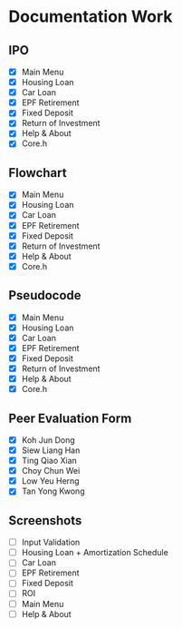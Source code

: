 # Documentation Work

## IPO

- [x] Main Menu
- [x] Housing Loan
- [x] Car Loan
- [x] EPF Retirement
- [x] Fixed Deposit
- [x] Return of Investment
- [x] Help & About
- [x] Core.h

## Flowchart

- [x] Main Menu
- [x] Housing Loan
- [x] Car Loan
- [x] EPF Retirement
- [x] Fixed Deposit
- [x] Return of Investment
- [x] Help & About
- [x] Core.h

## Pseudocode

- [x] Main Menu
- [x] Housing Loan
- [x] Car Loan
- [x] EPF Retirement
- [x] Fixed Deposit
- [x] Return of Investment
- [x] Help & About
- [x] Core.h

## Peer Evaluation Form

- [x] Koh Jun Dong
- [x] Siew Liang Han
- [x] Ting Qiao Xian
- [x] Choy Chun Wei
- [x] Low Yeu Herng
- [x] Tan Yong Kwong

## Screenshots

- [ ] Input Validation
- [ ] Housing Loan + Amortization Schedule
- [ ] Car Loan
- [ ] EPF Retirement
- [ ] Fixed Deposit
- [ ] ROI
- [ ] Main Menu
- [ ] Help & About
